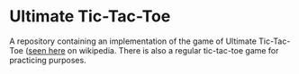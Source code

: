 # Ultimate Tic-Tac-Toe

A repository containing an implementation of the game of Ultimate Tic-Tac-Toe ([seen here](https://en.wikipedia.org/wiki/Ultimate_tic-tac-toe) on wikipedia. There is also a regular tic-tac-toe game for practicing purposes. 
